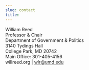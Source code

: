 ```yaml
---
slug: contact
title:
---
```


William Reed\
Professor & Chair\
Department of Government & Politics\
3140 Tydings Hall\
College Park, MD 20742\
Main Office: 301-405-4156\
willreed.org | wlr@umd.edu